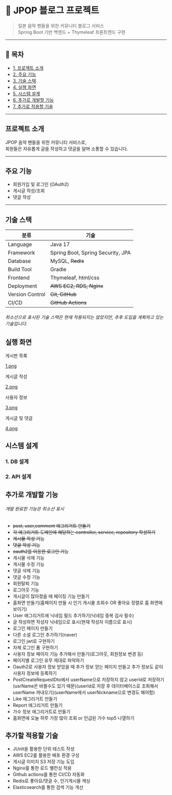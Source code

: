 # 🎵 JPOP 블로그 프로젝트

> 일본 음악 팬들을 위한 커뮤니티 블로그 서비스  
> Spring Boot 기반 백엔드 + Thymeleaf 프론트엔드 구현

---

## 📌 목차
- [1. 프로젝트 소개](#프로젝트-소개)
- [2. 주요 기능](#주요-기능)
- [3. 기술 스택](#기술-스택)
- [4. 실행 화면](#실행-화면)
- [5. 시스템 설계](#시스템-설계)
- [6. 추가로 개발할 기능](#추가로-개발할-기능)
- [7. 추가로 적용할 기술](#추가로-적용할-기술)


---

## 프로젝트 소개

JPOP 음악 팬들을 위한 커뮤니티 서비스로,  
회원들은 자유롭게 글을 작성하고 댓글을 달며 소통할 수 있습니다.

---

## 주요 기능

-  회원가입 및 로그인 (OAuth2)
-  게시글 작성/조회
-  댓글 작성

---

## 기술 스택

| 분류 | 기술                                |
|------|-----------------------------------|
| Language | Java 17                           |
| Framework | Spring Boot, Spring Security, JPA |
| Database | MySQL, ~~Redis~~                      |
| Build Tool | Gradle                            |
| Frontend | Thymeleaf, html/css               |
| Deployment | ~~AWS EC2, RDS, Nginx~~           |
| Version Control | ~~Git, GitHub~~                   |
| CI/CD | ~~GitHub Actions~~                |
###### 취소선으로 표시된 기술 스택은 현재 적용되지는 않았지만, 추후 도입을 계획하고 있는 기술입니다.

## 실행 화면
게시판 목록

[1.png](src/main/resources/static/images/1.png)

게시글 작성 

[2.png](src/main/resources/static/images/1.png)

사용자 정보

[3.png](src/main/resources/static/images/3.png)

게시글 및 댓글

[4.png](src/main/resources/static/images/4.png)

## 시스템 설계

### 1. DB 설계

### 2. API 설계
## 추가로 개발할 기능
###### 개발 완료한 기능은 취소선 표시
 - ~~post, user,comment 애그리거트 만들기~~
 - ~~각 애그리거트 도메인에 해당하는 controller, service, repository 작성하기~~
 - ~~게시물 작성 기능~~
 - ~~댓글 작성 기능~~
 - ~~oauth2를 이용한 로그인 기능~~
 - 게시물 삭제 기능
 - 게시물 수정 기능
 - 댓글 삭제 기능
 - 댓글 수정 기능
 - 회원탈퇴 기능 
 - 로그아웃 기능
 - 게시글이 많아졌을 때 페이징 기능 만들기
 - 홈화면 만들기(홈페이지 만들 시 인기 게시물 조회수 OR 좋아요 정렬로 홈 화면에 보이기)
 - User 애그리거트에 닉네임 필드 추가하기(닉네임 중복 검사 필수)
 - 글 작성하면 작성자 닉네임으로 표시(현재 작성자 이름으로 표시)
 - 로그인 페이지 만들기
 - 다른 소셜 로그인 추가하기(naver)
 - 로그인 jwt로 구현하기
 - 자체 로그인 폼 구현하기
 - 사용자 정보 페이지 기능 추가해서 만들기(로그아웃, 회원정보 변경 등)
 - 페이지별 로그인 유무 제대로 파악하기
 - Oauth2로 사용자 정보 받았을 때 추가 정보 얻는 페이지 만들고 추가 정보도 같이 사용자 정보에 등록하기
 - PostCreateRequestDto에서 userName으로 저장하지 않고 userId로 저장하기(usrName은 바뀔수도 있기 때문)(userId로 저장 후 데이터베이스로 조회해서 userName 꺼내오기)(userName에서 userNickname으로 변경도 해야함)
 - Like 애그리거트 만들기
 - Report 애그리거트 만들기
 - 가수 정보 애그리거트로 만들기
 - 홈화면에 오늘 하루 가장 많이 조회 or 언급된 가수 top5 나열하기

## 추가할 적용할 기술
- JUnit을 활용한 단위 테스트 작성
- AWS EC2를 활용한 배포 환경 구성
- 게시글 이미지 S3 저장 기능 도입
- Nginx를 통한 로드 밸런싱 적용
- Github actions를 통한 CI/CD 자동화
- Redis로 좋아요/댓글 수, 인기게시물 캐싱
- Elasticsearch를 통한 검색 기능 개선